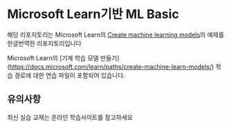 # Microsoft Learn기반 ML Basic

해당 리포지토리는 Microsoft Learn의 [Create machine learning models](https://docs.microsoft.com/learn/paths/create-machine-learn-models/)의 예제를 한글번역한 리포지토리입니다

Microsoft Learn의 [기계 학습 모델 만들기] (https://docs.microsoft.com/learn/paths/create-machine-learn-models/) 학습 경로에 대한 연습 파일이 포함되어 있습니다.

## 유의사항

최신 실습 교재는 온라인 학습사이트를 참고하세요